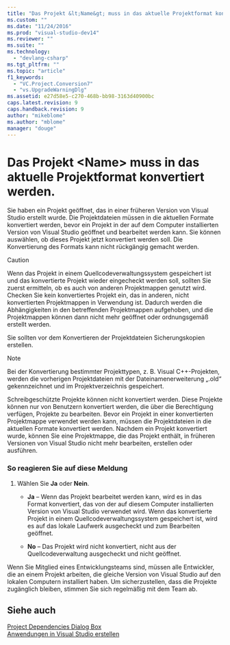 ```yaml
---
title: "Das Projekt &lt;Name&gt; muss in das aktuelle Projektformat konvertiert werden. | Microsoft Docs"
ms.custom: ""
ms.date: "11/24/2016"
ms.prod: "visual-studio-dev14"
ms.reviewer: ""
ms.suite: ""
ms.technology: 
  - "devlang-csharp"
ms.tgt_pltfrm: ""
ms.topic: "article"
f1_keywords: 
  - "VC.Project.Conversion7"
  - "vs.UpgradeWarningDlg"
ms.assetid: e27d58e5-c270-468b-bb98-3163d40900bc
caps.latest.revision: 9
caps.handback.revision: 9
author: "mikeblome"
ms.author: "mblome"
manager: "douge"
---
```

# Das Projekt &lt;Name&gt; muss in das aktuelle Projektformat konvertiert werden.
Sie haben ein Projekt geöffnet, das in einer früheren Version von Visual Studio erstellt wurde. Die Projektdateien müssen in die aktuellen Formate konvertiert werden, bevor ein Projekt in der auf dem Computer installierten Version von Visual Studio geöffnet und bearbeitet werden kann. Sie können auswählen, ob dieses Projekt jetzt konvertiert werden soll. Die Konvertierung des Formats kann nicht rückgängig gemacht werden.  
  
> [!CAUTION]
>  Wenn das Projekt in einem Quellcodeverwaltungssystem gespeichert ist und das konvertierte Projekt wieder eingecheckt werden soll, sollten Sie zuerst ermitteln, ob es auch von anderen Projektmappen genutzt wird. Checken Sie kein konvertiertes Projekt ein, das in anderen, nicht konvertierten Projektmappen in Verwendung ist. Dadurch werden die Abhängigkeiten in den betreffenden Projektmappen aufgehoben, und die Projektmappen können dann nicht mehr geöffnet oder ordnungsgemäß erstellt werden.  
  
 Sie sollten vor dem Konvertieren der Projektdateien Sicherungskopien erstellen.  
  
> [!NOTE]
>  Bei der Konvertierung bestimmter Projekttypen, z. B. Visual C\+\+\-Projekten, werden die vorherigen Projektdateien mit der Dateinamenerweiterung „.old“ gekennzeichnet und im Projektverzeichnis gespeichert.  
  
 Schreibgeschützte Projekte können nicht konvertiert werden. Diese Projekte können nur von Benutzern konvertiert werden, die über die Berechtigung verfügen, Projekte zu bearbeiten. Bevor ein Projekt in einer konvertierten Projektmappe verwendet werden kann, müssen die Projektdateien in die aktuellen Formate konvertiert werden. Nachdem ein Projekt konvertiert wurde, können Sie eine Projektmappe, die das Projekt enthält, in früheren Versionen von Visual Studio nicht mehr bearbeiten, erstellen oder ausführen.  
  
### So reagieren Sie auf diese Meldung  
  
1.  Wählen Sie **Ja** oder **Nein**.  
  
    -   **Ja** – Wenn das Projekt bearbeitet werden kann, wird es in das Format konvertiert, das von der auf diesem Computer installierten Version von Visual Studio verwendet wird. Wenn das konvertierte Projekt in einem Quellcodeverwaltungssystem gespeichert ist, wird es auf das lokale Laufwerk ausgecheckt und zum Bearbeiten geöffnet.  
  
    -   **No** – Das Projekt wird nicht konvertiert, nicht aus der Quellcodeverwaltung ausgecheckt und nicht geöffnet.  
  
 Wenn Sie Mitglied eines Entwicklungsteams sind, müssen alle Entwickler, die an einem Projekt arbeiten, die gleiche Version von Visual Studio auf den lokalen Computern installiert haben. Um sicherzustellen, dass die Projekte zugänglich bleiben, stimmen Sie sich regelmäßig mit dem Team ab.  
  
## Siehe auch  
 [Project Dependencies Dialog Box](http://msdn.microsoft.com/de-de/d66e48c3-3722-40dd-99b4-53d93cac128e)   
 [Anwendungen in Visual Studio erstellen](../ide/compiling-and-building-in-visual-studio.md)